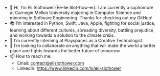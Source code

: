 - 👋 Hi, I’m Eli Slothower (Ee-lie Slot-how-er). I am currently a sophomore at Carnegie Mellon University majoring in Computer Science and minoring in Software Engineering. Thanks for checking out my GitHub!
- 📚 I’m interested in Python, Swift, Java, Apple, fighting for social justice, learning about different cultures, spreading diversity, battling prejudice, and working towards a solution to the climate crisis. 
- 🌱 I’m currently interning at Playspaces as a Creative Technologist. 
- 🤝 I’m looking to collaborate on anything that will make the world a better place and fights towards the better future of tomorrow.
- 📫 How to reach me: 
	- Email: contact@elislothower.com
	- LinkedIn: https://www.linkedin.com/in/eli-slothower

<!---
eslothower/eslothower is a ✨ special ✨ repository because its `README.md` (this file) appears on your GitHub profile.
You can click the Preview link to take a look at your changes.
--->
